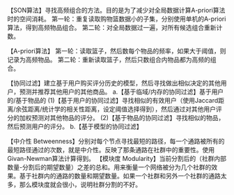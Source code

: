 【SON算法】寻找高频组合的方法。目的是为了减少对全局数据计算A-priori算法时的空间消耗。
第一轮：重复读取购物篮数据小的子集，分别使用单机的A-priori算法，得到高频物品组合。
第二轮：对全局数据过一遍，对所有候选组合重新计数。

【A-priori算法】
第一轮：读取篮子，然后数每个物品的频率，如果大于阈值，则记录为高频物品。
第二轮：重新读取篮子，然后只数组合内物品都为高频的组合。

【协同过滤】建立基于用户购买评分历史的模型，然后寻找做出相似决定的其他用户，预测并推荐其他用户的其他商品。
a.【基于临域/内存的协同过滤】基于用户的/基于物品的
(1)【基于用户的协同过滤】寻找相似的有效用户（使用Jaccard距离/余弦距离/统计学的相关性距离，设定阈值选择得到），然后通过对其他用户评分的加权预测对其他物品的评分。
(2)【基于物品的协同过滤】寻找相似的物品，然后预测用户的评分。
b.【基于模型的协同过滤】


【中介性 Betweenness】分别对每个节点寻找最短的路径，每一个通路被所有的最短路径通过的次数，就是中介性。反映了那条通路在社群中的重要性。使用Givan-Newman算法计算得到。
【模块度 Modularity】当前分割后的（社群内部数量-分割后的期望数量）之差的总和。用来衡量一个网络被分为几个社群的效果。基于社群内的通路的数量和期望数量。如果一个社群和另外一个社群的通路太多，那么模块度就会很小，说明社群分割的不好。

